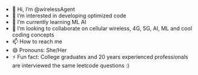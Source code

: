 - 👋 Hi, I’m @wirelessAgent
- 👀 I’m interested in developing optimized code
- 🌱 I’m currently learning ML AI
- 💞️ I’m looking to collaborate on cellular wireless, 4G, 5G, AI, ML and cool coding concepts
- 📫 How to reach me 
- 😄 Pronouns: She/Her
- ⚡ Fun fact: College graduates and 20 years experienced professionals are interviewed the same leetcode questions :)

<!---
wirelessAgent/wirelessAgent is a ✨ special ✨ repository because its `README.md` (this file) appears on your GitHub profile.
You can click the Preview link to take a look at your changes.
--->
